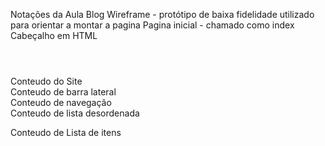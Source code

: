 Notações da Aula Blog
 Wireframe - protótipo de baixa fidelidade utilizado para orientar a montar a pagina
 Pagina inicial - chamado como index
 Cabeçalho em HTML <header></header>
 Conteudo do Site <main></main>
 Conteudo de barra lateral <aside></aside>
 Conteudo de navegação<nav></nav>
 Conteudo de lista desordenada <ul></ul>
 Conteudo de Lista de itens
 